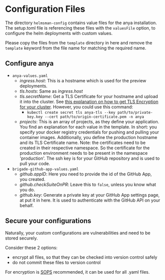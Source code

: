 # Configuration Files
The directory `helmsman-config` contains value files for the anya installation. The setup.toml file is referencing these files with the `valuesFile` option, to configure the helm deployments with custom values.

Please copy the files from the `template` directory in here and remove the `template` keyword from the file name for matching the required name.

## Configure anya
- `anya-values.yaml`
  - _ingress.host_: This is a hostname which is used for the preview deployments.
  - _tls.hosts_: Same as _ingress.host_
  - _tls.secretName_: Get a TLS Certificate for your hostname and upload it into the cluster. See [this explanation on how to get TLS Encryption for your cluster](../docs/TLS_HTTPS.md). However, you could use this command:
    - `kubectl create secret tls anya-tls --key path/to/private-key.key --cert path/to/origin-certificate.pem -n anya`
  - _projects_: This is an array of projects, as they define your application. You find an explanation for each value in the template. In short: you specify your docker registry credentials for pushing and pulling your container images. Additionally, you define the production hostname and its TLS Certificate name. Note: the certificates need to be created in their respective namespace. So the certificate for the production environment needs to be present in the namespace 'production'.
  The ssh key is for your GitHub repository and is used to pull your code.
- `brigade-github-app-values.yaml`
  - _github.appID_: Here you need to provide the id of the GitHub App, you created.
  - _github.checkSuiteOnPR_: Leave this to `false`, unless you know what you do.
  - _github.key_: Generate a private key at your GitHub App settings page, at put it in here. It is used to authenticate with the GitHub API on your behalf.


## Secure your configurations
Naturally, your custom configurations are vulnerabilities and need to be stored securely.

Consider these 2 options:
- encrypt all files, so that they can be checked into version control safely
- do not commit these files to version control


For encryption is [SOPS](https://github.com/mozilla/sops) recommended, it can be used for all .yaml files.

